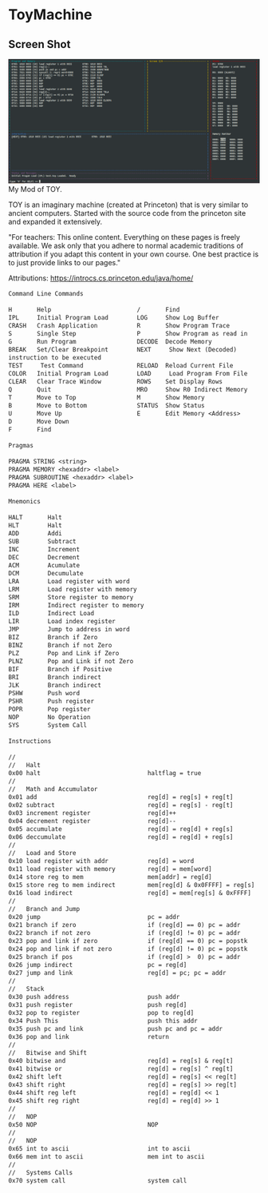 # ToyMachine
## Screen Shot                                                                                                                   
![alt text](https://github.com/itlearningresources/ToyMachine/blob/main/Toy.png) 
My Mod of TOY.

TOY is an imaginary machine (created at Princeton) that is very similar to ancient computers.
Started with the source code from the princeton site and expanded it extensively.

"For teachers:
This online content. Everything on these pages is freely available. We ask only that you adhere to normal academic traditions
of attribution if you adapt this content in your own course. One best practice is to just provide links to our pages."

Attributions: https://introcs.cs.princeton.edu/java/home/





    Command Line Commands
    
    H       Help                    	/       Find                    
    IPL     Initial Program Load    	LOG     Show Log Buffer         
    CRASH   Crash Application       	R       Show Program Trace      
    S       Single Step             	P       Show Program as read in 
    G       Run Program             	DECODE  Decode Memory           
    BREAK   Set/Clear Breakpoint    	NEXT     Show Next (Decoded) instruction to be executed
    TEST     Test Command           	RELOAD  Reload Current File     
    COLOR   Initial Program Load    	LOAD     Load Program From File 
    CLEAR   Clear Trace Window      	ROWS    Set Display Rows        
    Q       Quit                    	MRO     Show R0 Indirect Memory 
    T       Move to Top             	M       Show Memory             
    B       Move to Bottom          	STATUS  Show Status             
    U       Move Up                 	E       Edit Memory <Address>   
    D       Move Down               	
    F       Find                    	
    
    Pragmas
    
    PRAGMA STRING <string>
    PRAGMA MEMORY <hexaddr> <label>
    PRAGMA SUBROUTINE <hexaddr> <label>
    PRAGMA HERE <label>
    
    Mnemonics
    
    HALT       Halt
    HLT        Halt
    ADD        Addi
    SUB        Subtract
    INC        Increment
    DEC        Decrement
    ACM        Acumulate
    DCM        Decumulate
    LRA        Load register with word
    LRM        Load register with memory
    SRM        Store register to memory
    IRM        Indirect register to memory
    ILD        Indirect Load
    LIR        Load index register
    JMP        Jump to address in word
    BIZ        Branch if Zero
    BINZ       Branch if not Zero
    PLZ        Pop and Link if Zero
    PLNZ       Pop and Link if not Zero
    BIF        Branch if Positive
    BRI        Branch indirect
    JLK        Branch indirect
    PSHW       Push word
    PSHR       Push register
    POPR       Pop register
    NOP        No Operation
    SYS        System Call
    
    Instructions
    
    //
    //   Halt
    0x00 halt                              haltflag = true                         
    //
    //   Math and Accumulator
    0x01 add                               reg[d] = reg[s] + reg[t]                
    0x02 subtract                          reg[d] = reg[s] - reg[t]                
    0x03 increment register                reg[d]++                                
    0x04 decrement register                reg[d]--                                
    0x05 accumulate                        reg[d] = reg[d] + reg[s]                
    0x06 deccumulate                       reg[d] = reg[d] + reg[s]                
    //
    //   Load and Store
    0x10 load register with addr           reg[d] = word                           
    0x11 load register with memory         reg[d] = mem[word]                      
    0x14 store reg to mem                  mem[addr] = reg[d]                      
    0x15 store reg to mem indirect         mem[reg[d] & 0x0FFFF] = reg[s]          
    0x16 load indirect                     reg[d] = mem[reg[s] & 0xFFFF]           
    //
    //   Branch and Jump
    0x20 jump                              pc = addr                               
    0x21 branch if zero                    if (reg[d] == 0) pc = addr              
    0x22 branch if not zero                if (reg[d] != 0) pc = addr              
    0x23 pop and link if zero              if (reg[d] == 0) pc = popstk            
    0x24 pop and link if not zero          if (reg[d] != 0) pc = popstk            
    0x25 branch if pos                     if (reg[d] >  0) pc = addr              
    0x26 jump indirect                     pc = reg[d]                             
    0x27 jump and link                     reg[d] = pc; pc = addr                  
    //
    //   Stack
    0x30 push address                      push addr                               
    0x31 push register                     push reg[d]                             
    0x32 pop to register                   pop to reg[d]                           
    0x34 Push This                         push this addr                          
    0x35 push pc and link                  push pc and pc = addr                   
    0x36 pop and link                      return                                  
    //
    //   Bitwise and Shift
    0x40 bitwise and                       reg[d] = reg[s] & reg[t]                
    0x41 bitwise or                        reg[d] = reg[s] ^ reg[t]                
    0x42 shift left                        reg[d] = reg[s] << reg[t]               
    0x43 shift right                       reg[d] = reg[s] >> reg[t]               
    0x44 shift reg left                    reg[d] = reg[d] << 1                    
    0x45 shift reg right                   reg[d] = reg[d] >> 1                    
    //
    //   NOP
    0x50 NOP                               NOP                                     
    //
    //   NOP
    0x65 int to ascii                      int to ascii                            
    0x66 mem int to ascii                  mem int to ascii                        
    //
    //   Systems Calls
    0x70 system call                       system call                             
    

